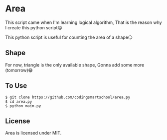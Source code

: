 # Area
This script came when I'm learning logical algorithm, That is the reason why I create this python script😋

This python script is useful for counting the area of a shape😏

## Shape
For now, triangle is the only available shape,
Gonna add some more (tomorrow)😁

## To Use
```shell
$ git clone https://github.com/codingsmartschool/area.py
$ cd area.py
$ python main.py
```

## License
Area is licensed under MIT.
